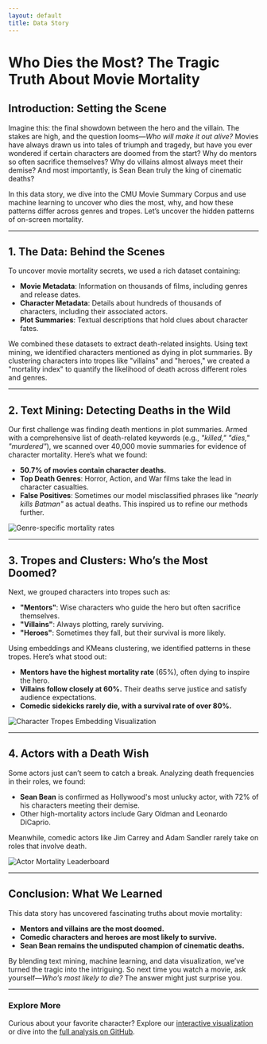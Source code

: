 ```yaml
---
layout: default
title: Data Story
---
```


# Who Dies the Most? The Tragic Truth About Movie Mortality

## Introduction: Setting the Scene

Imagine this: the final showdown between the hero and the villain. The stakes are high, and the question looms—*Who will make it out alive?* Movies have always drawn us into tales of triumph and tragedy, but have you ever wondered if certain characters are doomed from the start? Why do mentors so often sacrifice themselves? Why do villains almost always meet their demise? And most importantly, is Sean Bean truly the king of cinematic deaths?

In this data story, we dive into the CMU Movie Summary Corpus and use machine learning to uncover who dies the most, why, and how these patterns differ across genres and tropes. Let’s uncover the hidden patterns of on-screen mortality.

---

## 1. The Data: Behind the Scenes

To uncover movie mortality secrets, we used a rich dataset containing:
- **Movie Metadata**: Information on thousands of films, including genres and release dates.
- **Character Metadata**: Details about hundreds of thousands of characters, including their associated actors.
- **Plot Summaries**: Textual descriptions that hold clues about character fates.

We combined these datasets to extract death-related insights. Using text mining, we identified characters mentioned as dying in plot summaries. By clustering characters into tropes like "villains" and "heroes," we created a "mortality index" to quantify the likelihood of death across different roles and genres.

---

## 2. Text Mining: Detecting Deaths in the Wild

Our first challenge was finding death mentions in plot summaries. Armed with a comprehensive list of death-related keywords (e.g., *"killed," "dies," "murdered"*), we scanned over 40,000 movie summaries for evidence of character mortality. Here’s what we found:

- **50.7% of movies contain character deaths.**
- **Top Death Genres**: Horror, Action, and War films take the lead in character casualties.
- **False Positives**: Sometimes our model misclassified phrases like *"nearly kills Batman"* as actual deaths. This inspired us to refine our methods further.

![Genre-specific mortality rates](link_to_your_genre_mortality_visualization)

---

## 3. Tropes and Clusters: Who’s the Most Doomed?

Next, we grouped characters into tropes such as:
- **"Mentors"**: Wise characters who guide the hero but often sacrifice themselves.
- **"Villains"**: Always plotting, rarely surviving.
- **"Heroes"**: Sometimes they fall, but their survival is more likely.

Using embeddings and KMeans clustering, we identified patterns in these tropes. Here’s what stood out:
- **Mentors have the highest mortality rate** (65%), often dying to inspire the hero.
- **Villains follow closely at 60%.** Their deaths serve justice and satisfy audience expectations.
- **Comedic sidekicks rarely die, with a survival rate of over 80%.**

![Character Tropes Embedding Visualization](link_to_your_tropes_visualization)

---

## 4. Actors with a Death Wish

Some actors just can’t seem to catch a break. Analyzing death frequencies in their roles, we found:
- **Sean Bean** is confirmed as Hollywood's most unlucky actor, with 72% of his characters meeting their demise.
- Other high-mortality actors include Gary Oldman and Leonardo DiCaprio.

Meanwhile, comedic actors like Jim Carrey and Adam Sandler rarely take on roles that involve death.

![Actor Mortality Leaderboard](link_to_your_actor_mortality_visualization)

---

## Conclusion: What We Learned

This data story has uncovered fascinating truths about movie mortality:
- **Mentors and villains are the most doomed.**
- **Comedic characters and heroes are most likely to survive.**
- **Sean Bean remains the undisputed champion of cinematic deaths.**

By blending text mining, machine learning, and data visualization, we’ve turned the tragic into the intriguing. So next time you watch a movie, ask yourself—*Who’s most likely to die?* The answer might just surprise you.

---

### Explore More
Curious about your favorite character? Explore our [interactive visualization](link_to_visualizations) or dive into the [full analysis on GitHub](link_to_repo).
